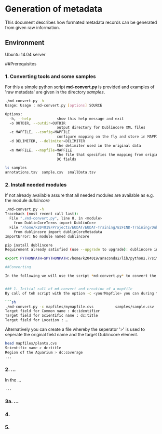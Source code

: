 # Generation of metadata
This document describes how formated metadata records can be generated from given raw information. 

## Environment
Ubuntu 14.04 server

##Prerequisites

### 1. Converting tools and some samples
For this a simple python script **md-convert.py** is provided
and examples of 'raw metadata' are given in the directory *samples*.
```sh
./md-convert.py -h
Usage: Usage : md-convert.py [options] SOURCE

Options:
  -h, --help            show this help message and exit
  -o OUTDIR, --outdir=OUTDIR
                        output directory for Dublincore XML files
  -c MAPFILE, --config=MAPFILE
                        configure mapping on the fly and store in MAPFILE
  -d DELIMITER, --delimiter=DELIMITER
                        the delimiter used in the original data
  -m MAPFILE, --mapfile=MAPFILE
                        The file that specifies the mapping from original to
                        DC fields

ls samples
annotations.tsv  sample.csv  smallData.tsv
```

### 2. Install needed modules
If not already available assure that all needed modules are available as e.g. the module *dublincore*

```sh
./md-convert.py -h
Traceback (most recent call last):
  File "./md-convert.py", line 8, in <module>
    from DublinCoreTerms import DublinCore
  File "/home/k204019/Projects/EUDAT/EUDAT-Training/B2FIND-Training/DublinCoreTerms.py", line 2, in <module>
    from dublincore import dublinCoreMetadata
ImportError: No module named dublincore

pip install dublincore
Requirement already satisfied (use --upgrade to upgrade): dublincore in /home/k204019/anaconda2/lib/python2.7/site-packages

export PYTHONPATH=$PYTHONPATH:/home/k204019/anaconda2/lib/python2.7/site-packages/

##Converting

In the following we will use the script *md-convert.py* to convert the comma or tabular seperated list of values in the directory *samples* to as DublinCore formated XML files.


### 1. Initial call of md-convert and creation of a mapfile
By call of teh script with the option -c <yourMapfile> you can during the programm execution enter for each input field a valid DublinCore element, e.g.

```sh
./md-convert.py -c mapfiles/mymapfile.cvs          samples/sample.csv
Target field for Common name : dc:identifier
Target field for Scientific name : dc:title
Target field for Location : …
```

Alternatively you can create a file whereby the seperator '>' is used to seperate the original field name and the target Dublincore element. 
```sh
head mapfiles/plants.cvs
Scientific name > dc:title
Region of the Aquarium > dc:coverage
...
```

### 2. ...
In the ...

```sh
...
```

### 3a. ...

### 4. 

### 5. 

